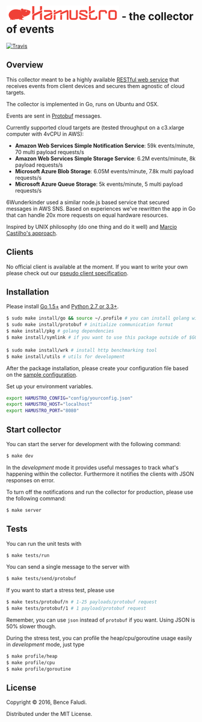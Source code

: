 
# ![Hamustro](docs/logo.png) - the collector of events

[![Travis](https://travis-ci.org/wunderlist/hamustro.svg)](https://travis-ci.org/wunderlist/hamustro)

## Overview

This collector meant to be a highly available [RESTful web service](https://github.com/wunderlist/hamustro/blob/master/src/request.go#L27) that receives events from client devices and secures them agnostic of cloud targets.

The collector is implemented in Go, runs on Ubuntu and OSX.

Events are sent in [Protobuf](https://github.com/wunderlist/hamustro/blob/master/proto/payload.proto) messages.

Currently supported cloud targets are (tested throughput on a c3.xlarge computer with 4vCPU in AWS):

* __Amazon Web Services Simple Notification Service__: 59k events/minute, 70 multi payload requests/s
* __Amazon Web Services Simple Storage Service__: 6.2M events/minute, 8k payload requests/s
* __Microsoft Azure Blob Storage__: 6.05M events/minute, 7.8k multi payload requests/s
* __Microsoft Azure Queue Storage__: 5k events/minute, 5 multi payload requests/s

6Wunderkinder used a similar node.js based service that secured messages in AWS SNS. Based on experiences we've rewritten the app in Go that can handle 20x more requests on equal hardware resources.

Inspired by UNIX philosophy (do one thing and do it well) and [Marcio Castilho's approach](http://marcio.io/2015/07/handling-1-million-requests-per-minute-with-golang/).

## Clients

No official client is available at the moment. If you want to write your own please check out our [pseudo client specification](docs/pseudo-client.md).

## Installation

Please install [Go 1.5+](https://golang.org/dl/) and [Python 2.7 or 3.3+](https://www.python.org/downloads/).

```bash
$ sudo make install/go && source ~/.profile # you can install golang with this on OSX/Ubuntu if you need it
$ sudo make install/protobuf # initialize communication format
$ make install/pkg # golang dependencies
$ make install/symlink # if you want to use this package outside of $GOPATH

$ sudo make install/wrk # install http benchmarking tool
$ make install/utils # utils for development
```

After the package installation, please create your configuration file based on the [sample configuration](config/config.json.sample).

Set up your environment variables.

```bash
export HAMUSTRO_CONFIG="config/yourconfig.json"
export HAMUSTRO_HOST="localhost"
export HAMUSTRO_PORT="8080"
```

## Start collector

You can start the server for development with the following command:
```bash
$ make dev
```

In the _development_ mode it provides useful messages to track what's happening within the collector. Furthermore it notifies the clients with JSON responses on error.

To turn off the notifications and run the collector for production, please use the following command:

```bash
$ make server
```

## Tests

You can run the unit tests with
```bash
$ make tests/run
```

You can send a single message to the server with

```bash
$ make tests/send/protobuf
```

If you want to start a stress test, please use

```bash
$ make tests/protobuf/n # 1-25 payloads/protobuf request
$ make tests/protobuf/1 # 1 payload/protobuf request
```

Remember, you can use `json` instead of `protobuf` if you want. Using JSON is 50% slower though.

During the stress test, you can profile the heap/cpu/goroutine usage easily in _development_ mode, just type

```bash
$ make profile/heap
$ make profile/cpu
$ make profile/goroutine
```

## License

Copyright © 2016, Bence Faludi.

Distributed under the MIT License.
